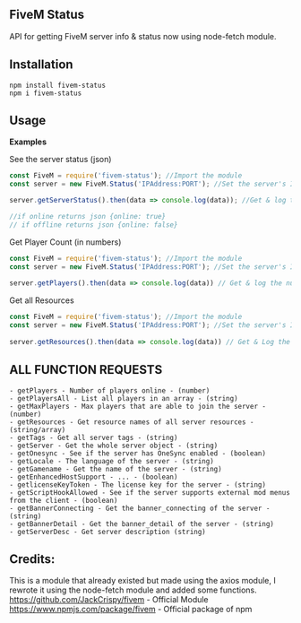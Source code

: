 ## FiveM Status
API for getting FiveM server info & status now using node-fetch module.

## Installation
```
npm install fivem-status
npm i fivem-status
```

## Usage
**Examples**

See the server status (json)
```js
const FiveM = require('fivem-status'); //Import the module
const server = new FiveM.Status('IPAddress:PORT'); //Set the server's IP Address and Port

server.getServerStatus().then(data => console.log(data)); //Get & log the Server Status!

//if online returns json {online: true}
// if offline returns json {online: false}
```

Get Player Count (in numbers)
```js
const FiveM = require('fivem-status'); //Import the module
const server = new FiveM.Status('IPAddress:PORT'); //Set the server's IP Address and Port
 
server.getPlayers().then(data => console.log(data)) // Get & log the number of players online in the server!
```

Get all Resources
```js
const FiveM = require('fivem-status'); //Import the module
const server = new FiveM.Status('IPAddress:PORT'); //Set the server's IP Address and Port
 
server.getResources().then(data => console.log(data)) // Get & Log the resources of server!
```


## **ALL FUNCTION REQUESTS**
```
- getPlayers - Number of players online - (number)
- getPlayersAll - List all players in an array - (string)
- getMaxPlayers - Max players that are able to join the server - (number)
- getResources - Get resource names of all server resources - (string/array)
- getTags - Get all server tags - (string)
- getServer - Get the whole server object - (string)
- getOnesync - See if the server has OneSync enabled - (boolean)
- getLocale - The language of the server - (string)
- getGamename - Get the name of the server - (string)
- getEnhancedHostSupport - ... - (boolean)
- getlicenseKeyToken - The license key for the server - (string)
- getScriptHookAllowed - See if the server supports external mod menus from the client - (boolean)
- getBannerConnecting - Get the banner_connecting of the server - (string)
- getBannerDetail - Get the banner_detail of the server - (string)
- getServerDesc - Get server description (string) 
```

## Credits:
This is a module that already existed but made using the axios module, I rewrote it using the node-fetch module and added some functions.
https://github.com/JackCrispy/fivem - Official Module
https://www.npmjs.com/package/fivem - Official package of npm